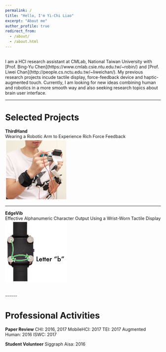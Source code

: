 ```yaml
---
permalink: /
title: "Hello, I'm Yi-Chi Liao"
excerpt: "About me"
author_profile: true
redirect_from: 
  - /about/
  - /about.html
---
```

<br>
I am a HCI research assistant at CMLab, National Taiwan University with [Prof. Bing-Yu Chen](https://www.cmlab.csie.ntu.edu.tw/~robin/) and [Prof. Liwei Chan](http://people.cs.nctu.edu.tw/~liweichan/). My previous research projects incude tactile display, force-feedback device and haptic-augmented touch. Currently, I am looking for new ideas combining human and robotics in a more smooth way and also seeking research topics about brain user interface. 

------

Selected Projects
======

**ThirdHand** <br>
Wearing a Robotic Arm to Experience Rich Force Feedback<br>
<img src="/images/thirdhand.png" width="200" height="200"> <br>


------
**EdgeVib** <br>
Effective Alphanumeric Character Output Using a Wrist-Worn Tactile Display <br>
<img src="/images/edgevib.png" width="200" height="200"> <br>

<br>
------

Professional Activities
======


**Paper Review**
CHI: 2016, 2017
MobileHCI: 2017 
TEI: 2017
Augmented Human: 2016
ISWC: 2017

**Student Volunteer**
Siggraph Aisa: 2016